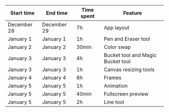 | Start time  | End time    | Time spent | Feature                           |
| ----------- | ----------- | ---------- | --------------------------------- |
| December 28 | December 29 | 7h         | App layout                        |
| January 1   | January 1   | 1h         | Pen and Eraser tool               |
| January 2   | January 2   | 30min      | Color swap                        |
| January 3   | January 3   | 4h         | Bucket tool and Magic Bucket tool |
| January 3   | January 3   | 1h         | Canvas resizing tools             |
| January 4   | January 4   | 8h         | Frames                            |
| January 5   | January 5   | 1h         | Animation                         |
| January 5   | January 5   | 40min      | Fullscreen preview                |
| January 5   | January 5   | 2h         | Line tool                         |
